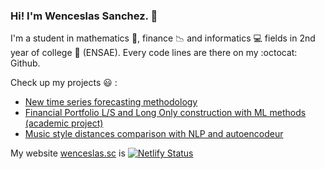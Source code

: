 ### Hi! I'm Wenceslas Sanchez. 👋

I'm a student in mathematics :100:, finance :chart_with_downwards_trend: and informatics :computer: fields in 2nd year of college :european_post_office: (ENSAE). Every code lines are there on my :octocat: Github.

Check up my projects :smiley: :
* [New time series forecasting methodology](https://github.com/Orlogskapten/tsNostradamus)
* [Financial Portfolio L/S and Long Only construction with ML methods (academic project)](https://github.com/Orlogskapten/machine_learning_portfolio)
* [Music style distances comparison with NLP and autoencodeur](https://github.com/Orlogskapten/lyricsAnalysis)


My website [wenceslas.sc](https://wenceslas.netlify.app/) is [![Netlify Status](https://api.netlify.com/api/v1/badges/cd93f2ba-112f-453c-b445-c5cd3ddb8cb5/deploy-status)](https://app.netlify.com/sites/wenceslas/deploys)